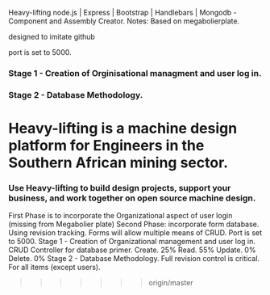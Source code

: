 Heavy-lifting
node.js | Express | Bootstrap | Handlebars | Mongodb - Component and Assembly Creator.
Notes:
Based on megabolierplate.
 
designed to imitate github

port is set to 5000.


<h3>Stage 1 - Creation of Orginisational managment and user log in.</h3>

<h3>Stage 2 - Database Methodology.</h3>

 

<h1> 
Heavy-lifting is a machine design platform for Engineers in the Southern African mining sector.
</h1>
<h3> 
Use Heavy-lifting to build design projects, support your business, and work together on open source machine design.
</h3>
 
First Phase is to incorporate the Organizational aspect of user login (missing from Megabolier plate)
Second Phase: incorporate form database. Using revision tracking. Forms will allow multiple means of CRUD.
Port is set to 5000.
Stage 1 - Creation of Organizational management and user log in.
CRUD Controller for database primer.
Create.
25%
Read.
55%
Update.
0%
Delete.
0%
Stage 2 - Database Methodology.
Full revision control is critical. For all items (except users).
>>>>>>> origin/master
